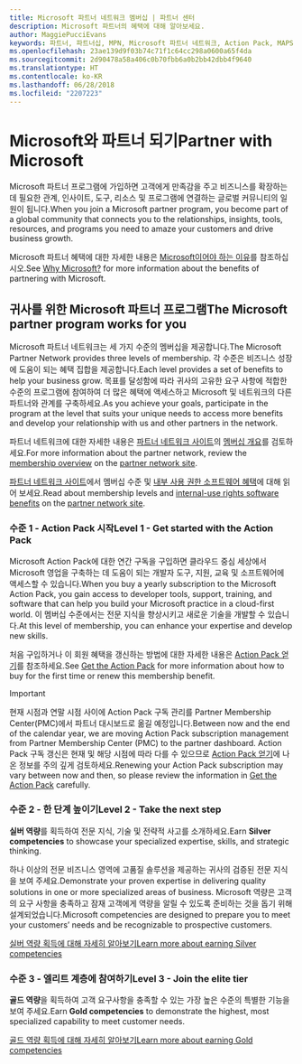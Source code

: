 ```yaml
---
title: Microsoft 파트너 네트워크 멤버십 | 파트너 센터
description: Microsoft 파트너의 혜택에 대해 알아보세요.
author: MaggiePucciEvans
keywords: 파트너, 파트너십, MPN, Microsoft 파트너 네트워크, Action Pack, MAPS, Action Pack 구독, 혜택, MPN 혜택, 멤버십, 실버, 골드, 역량
ms.openlocfilehash: 23ae139d9f03b74c71f1c64cc298a0600a65f4da
ms.sourcegitcommit: 2d90478a58a406c0b70fbb6a0b2bb42dbb4f9640
ms.translationtype: HT
ms.contentlocale: ko-KR
ms.lasthandoff: 06/28/2018
ms.locfileid: "2207223"
---
```

# <a name="partner-with-microsoft"></a><span data-ttu-id="7d440-104">Microsoft와 파트너 되기</span><span class="sxs-lookup"><span data-stu-id="7d440-104">Partner with Microsoft</span></span>

<span data-ttu-id="7d440-105">Microsoft 파트너 프로그램에 가입하면 고객에게 만족감을 주고 비즈니스를 확장하는 데 필요한 관계, 인사이트, 도구, 리소스 및 프로그램에 연결하는 글로벌 커뮤니티의 일원이 됩니다.</span><span class="sxs-lookup"><span data-stu-id="7d440-105">When you join a Microsoft partner program, you become part of a global community that connects you to the relationships, insights, tools, resources, and programs you need to amaze your customers and drive business growth.</span></span> 

<span data-ttu-id="7d440-106">Microsoft 파트너 혜택에 대한 자세한 내용은 [Microsoft이어야 하는 이유](https://partner.microsoft.com/business-opportunities/why-microsoft)를 참조하십시오.</span><span class="sxs-lookup"><span data-stu-id="7d440-106">See [Why Microsoft?](https://partner.microsoft.com/business-opportunities/why-microsoft) for more information about the benefits of partnering with Microsoft.</span></span> 


## <a name="the-microsoft-partner-program-works-for-you"></a><span data-ttu-id="7d440-107">귀사를 위한 Microsoft 파트너 프로그램</span><span class="sxs-lookup"><span data-stu-id="7d440-107">The Microsoft partner program works for you</span></span>

<span data-ttu-id="7d440-108">Microsoft 파트너 네트워크는 세 가지 수준의 멤버십을 제공합니다.</span><span class="sxs-lookup"><span data-stu-id="7d440-108">The Microsoft Partner Network provides three levels of membership.</span></span> <span data-ttu-id="7d440-109">각 수준은 비즈니스 성장에 도움이 되는 혜택 집합을 제공합니다.</span><span class="sxs-lookup"><span data-stu-id="7d440-109">Each level provides a set of benefits to help your business grow.</span></span> <span data-ttu-id="7d440-110">목표를 달성함에 따라 귀사의 고유한 요구 사항에 적합한 수준의 프로그램에 참여하여 더 많은 혜택에 액세스하고 Microsoft 및 네트워크의 다른 파트너와 관계를 구축하세요.</span><span class="sxs-lookup"><span data-stu-id="7d440-110">As you achieve your goals, participate in the program at the level that suits your unique needs to access more benefits and develop your relationship with us and other partners in the network.</span></span> 

<span data-ttu-id="7d440-111">파트너 네트워크에 대한 자세한 내용은 [파트너 네트워크 사이트](https://partner.microsoft.com)의 [멤버십 개요](https://partner.microsoft.com/membership)를 검토하세요.</span><span class="sxs-lookup"><span data-stu-id="7d440-111">For more information about the partner network, review the [membership overview](https://partner.microsoft.com/membership) on the [partner network site](https://partner.microsoft.com).</span></span> 

<span data-ttu-id="7d440-112"> [파트너 네트워크 사이트](https://partner.microsoft.com)에서 멤버십 수준 및 [내부 사용 권한 소프트웨어 혜택](https://partner.microsoft.com/membership/internal-use-software)에 대해 읽어 보세요.</span><span class="sxs-lookup"><span data-stu-id="7d440-112">Read about membership levels and [internal-use rights software benefits](https://partner.microsoft.com/membership/internal-use-software) on the [partner network site](https://partner.microsoft.com).</span></span> 

### <a name="level-1---get-started-with-the-action-pack"></a><span data-ttu-id="7d440-113">수준 1 - Action Pack 시작</span><span class="sxs-lookup"><span data-stu-id="7d440-113">Level 1 - Get started with the Action Pack</span></span> 

<span data-ttu-id="7d440-114">Microsoft Action Pack에 대한 연간 구독을 구입하면 클라우드 중심 세상에서 Microsoft 영업을 구축하는 데 도움이 되는 개발자 도구, 지원, 교육 및 소프트웨어에 액세스할 수 있습니다.</span><span class="sxs-lookup"><span data-stu-id="7d440-114">When you buy a yearly subscription to the Microsoft Action Pack, you gain access to developer tools, support, training, and software that can help you build your Microsoft practice in a cloud-first world.</span></span> <span data-ttu-id="7d440-115">이 멤버십 수준에서는 전문 지식을 향상시키고 새로운 기술을 개발할 수 있습니다.</span><span class="sxs-lookup"><span data-stu-id="7d440-115">At this level of membership, you can enhance your expertise and develop new skills.</span></span>

<span data-ttu-id="7d440-116">처음 구입하거나 이 회원 혜택을 갱신하는 방법에 대한 자세한 내용은 [Action Pack 얻기](mpn-get-action-pack.md)를 참조하세요.</span><span class="sxs-lookup"><span data-stu-id="7d440-116">See [Get the Action Pack](mpn-get-action-pack.md) for more information about how to buy for the first time or renew this membership benefit.</span></span>  

>[!IMPORTANT]
><span data-ttu-id="7d440-117">현재 시점과 연말 시점 사이에 Action Pack 구독 관리를 Partner Membership Center(PMC)에서 파트너 대시보드로 옮길 예정입니다.</span><span class="sxs-lookup"><span data-stu-id="7d440-117">Between now and the end of the calendar year, we are moving Action Pack subscription management from Partner Membership Center (PMC) to the partner dashboard.</span></span> <span data-ttu-id="7d440-118">Action Pack 구독 갱신은 현재 및 해당 시점에 따라 다를 수 있으므로 [Action Pack 얻기](mpn-get-action-pack.md)에 나온 정보를 주의 깊게 검토하세요.</span><span class="sxs-lookup"><span data-stu-id="7d440-118">Renewing your Action Pack subscription may vary between now and then, so please review the information in [Get the Action Pack](mpn-get-action-pack.md) carefully.</span></span>  


### <a name="level-2---take-the-next-step"></a><span data-ttu-id="7d440-119">수준 2 - 한 단계 높이기</span><span class="sxs-lookup"><span data-stu-id="7d440-119">Level 2 - Take the next step</span></span>

<span data-ttu-id="7d440-120">**실버 역량**를 획득하여 전문 지식, 기술 및 전략적 사고를 소개하세요.</span><span class="sxs-lookup"><span data-stu-id="7d440-120">Earn **Silver competencies** to showcase your specialized expertise, skills, and strategic thinking.</span></span> 
    
<span data-ttu-id="7d440-121">하나 이상의 전문 비즈니스 영역에 고품질 솔루션을 제공하는 귀사의 검증된 전문 지식을 보여 주세요.</span><span class="sxs-lookup"><span data-stu-id="7d440-121">Demonstrate your proven expertise in delivering quality solutions in one or more specialized areas of business.</span></span> <span data-ttu-id="7d440-122">Microsoft 역량은 고객의 요구 사항을 충족하고 잠재 고객에게 역량을 알릴 수 있도록 준비하는 것을 돕기 위해 설계되었습니다.</span><span class="sxs-lookup"><span data-stu-id="7d440-122">Microsoft competencies are designed to prepare you to meet your customers’ needs and be recognizable to prospective customers.</span></span> 

[<span data-ttu-id="7d440-123">실버 역량 획득에 대해 자세히 알아보기</span><span class="sxs-lookup"><span data-stu-id="7d440-123">Learn more about earning Silver competencies</span></span>](https://partner.microsoft.com/membership/competencies)


### <a name="level-3---join-the-elite-tier"></a><span data-ttu-id="7d440-124">수준 3 - 엘리트 계층에 참여하기</span><span class="sxs-lookup"><span data-stu-id="7d440-124">Level 3 - Join the elite tier</span></span>

<span data-ttu-id="7d440-125">**골드 역량**을 획득하여 고객 요구사항을 충족할 수 있는 가장 높은 수준의 특별한 기능을 보여 주세요.</span><span class="sxs-lookup"><span data-stu-id="7d440-125">Earn **Gold competencies** to demonstrate the highest, most specialized capability to meet customer needs.</span></span> 

[<span data-ttu-id="7d440-126">골드 역량 획득에 대해 자세히 알아보기</span><span class="sxs-lookup"><span data-stu-id="7d440-126">Learn more about earning Gold competencies</span></span>](https://partner.microsoft.com/membership/competencies)

